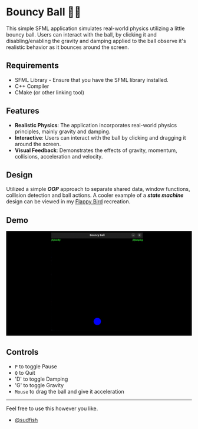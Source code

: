 # Bouncy Ball 📐🎱

This simple SFML application simulates real-world physics utilizing a little bouncy ball. 
Users can interact with the ball, by clicking it and disabling/enabling the gravity
and damping applied to the ball observe it's realistic behavior as it bounces around the screen. 

## Requirements 
- SFML Library - Ensure that you have the SFML library installed.
- C++ Compiler
- CMake (or other linking tool)

## Features 
* **Realistic Physics**: The application incorporates real-world physics principles, mainly gravity and damping. 
* **Interactive**: Users can interact with the ball by clicking and dragging it around the screen.
* **Visual Feedback**: Demonstrates the effects of gravity, momentum, collisions, acceleration and velocity.

## Design

Utilized a simple **_OOP_** approach to separate shared data, window functions, collision detection and ball actions. 
A cooler example of a **_state machine_** design can be viewed in my [Flappy Bird](https://github.com/sudfish/Flappy-Bird) recreation. 

## Demo

![Demo GIF](demo/demo.GIF)

## Controls

* `P` to toggle Pause
* `Q` to Quit
* 'D' to toggle Damping
* 'G' to toggle Gravity
* `Mouse` to drag the ball and give it acceleration

---

Feel free to use this however you like. 
- [@sudfish](https://github.com/sudfish)
